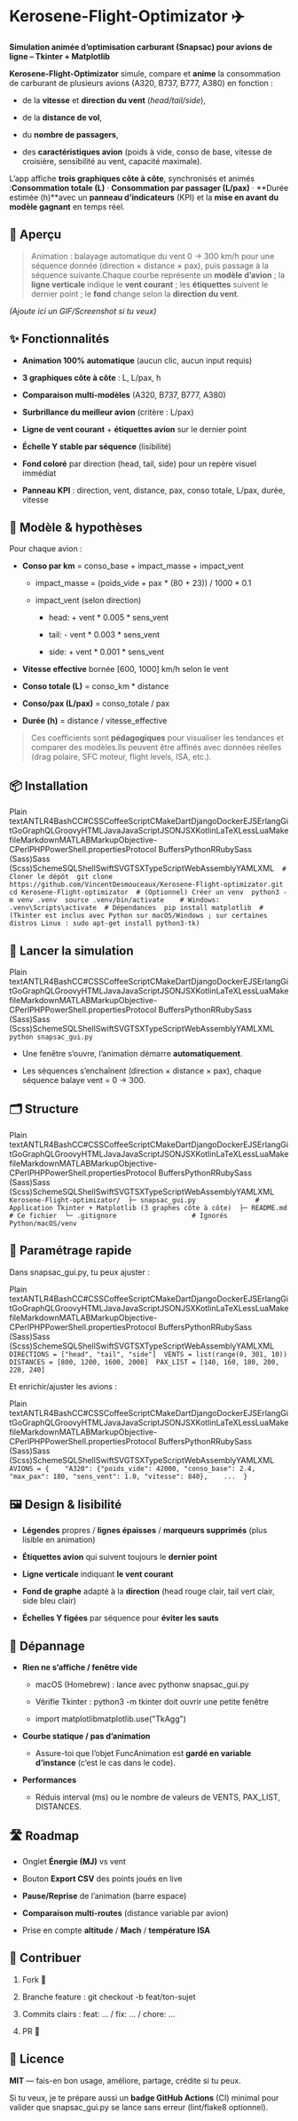 
Kerosene-Flight-Optimizator ✈️
==============================

**Simulation animée d’optimisation carburant (Snapsac) pour avions de ligne – Tkinter + Matplotlib**

**Kerosene-Flight-Optimizator** simule, compare et **anime** la consommation de carburant de plusieurs avions (A320, B737, B777, A380) en fonction :

*   de la **vitesse** et **direction du vent** (_head/tail/side_),
    
*   de la **distance de vol**,
    
*   du **nombre de passagers**,
    
*   des **caractéristiques avion** (poids à vide, conso de base, vitesse de croisière, sensibilité au vent, capacité maximale).
    

L’app affiche **trois graphiques côte à côte**, synchronisés et animés :**Consommation totale (L)** · **Consommation par passager (L/pax)** · **Durée estimée (h)**avec un **panneau d’indicateurs** (KPI) et la **mise en avant du modèle gagnant** en temps réel.

🎥 Aperçu
---------

> Animation : balayage automatique du vent 0 → 300 km/h pour une séquence donnée (direction × distance × pax), puis passage à la séquence suivante.Chaque courbe représente un **modèle d’avion** ; la **ligne verticale** indique le **vent courant** ; les **étiquettes** suivent le dernier point ; le **fond** change selon la **direction du vent**.

_(Ajoute ici un GIF/Screenshot si tu veux)_

✨ Fonctionnalités
-----------------

*   **Animation 100% automatique** (aucun clic, aucun input requis)
    
*   **3 graphiques côte à côte** : L, L/pax, h
    
*   **Comparaison multi-modèles** (A320, B737, B777, A380)
    
*   **Surbrillance du meilleur avion** (critère : L/pax)
    
*   **Ligne de vent courant** + **étiquettes avion** sur le dernier point
    
*   **Échelle Y stable par séquence** (lisibilité)
    
*   **Fond coloré** par direction (head, tail, side) pour un repère visuel immédiat
    
*   **Panneau KPI** : direction, vent, distance, pax, conso totale, L/pax, durée, vitesse
    

🧠 Modèle & hypothèses
----------------------

Pour chaque avion :

*   **Conso par km** = conso\_base + impact\_masse + impact\_vent
    
    *   impact\_masse = (poids\_vide + pax \* (80 + 23)) / 1000 \* 0.1
        
    *   impact\_vent (selon direction)
        
        *   head: + vent \* 0.005 \* sens\_vent
            
        *   tail: - vent \* 0.003 \* sens\_vent
            
        *   side: + vent \* 0.001 \* sens\_vent
            
*   **Vitesse effective** bornée \[600, 1000\] km/h selon le vent
    
*   **Conso totale (L)** = conso\_km \* distance
    
*   **Conso/pax (L/pax)** = conso\_totale / pax
    
*   **Durée (h)** = distance / vitesse\_effective
    

> Ces coefficients sont **pédagogiques** pour visualiser les tendances et comparer des modèles.Ils peuvent être affinés avec données réelles (drag polaire, SFC moteur, flight levels, ISA, etc.).

📦 Installation
---------------

Plain textANTLR4BashCC#CSSCoffeeScriptCMakeDartDjangoDockerEJSErlangGitGoGraphQLGroovyHTMLJavaJavaScriptJSONJSXKotlinLaTeXLessLuaMakefileMarkdownMATLABMarkupObjective-CPerlPHPPowerShell.propertiesProtocol BuffersPythonRRubySass (Sass)Sass (Scss)SchemeSQLShellSwiftSVGTSXTypeScriptWebAssemblyYAMLXML`   # Cloner le dépôt  git clone https://github.com/VincentDesmouceaux/Kerosene-Flight-optimizator.git  cd Kerosene-Flight-optimizator  # (Optionnel) Créer un venv  python3 -m venv .venv  source .venv/bin/activate    # Windows: .venv\Scripts\activate  # Dépendances  pip install matplotlib  # (Tkinter est inclus avec Python sur macOS/Windows ; sur certaines distros Linux : sudo apt-get install python3-tk)   `

🚀 Lancer la simulation
-----------------------

Plain textANTLR4BashCC#CSSCoffeeScriptCMakeDartDjangoDockerEJSErlangGitGoGraphQLGroovyHTMLJavaJavaScriptJSONJSXKotlinLaTeXLessLuaMakefileMarkdownMATLABMarkupObjective-CPerlPHPPowerShell.propertiesProtocol BuffersPythonRRubySass (Sass)Sass (Scss)SchemeSQLShellSwiftSVGTSXTypeScriptWebAssemblyYAMLXML`   python snapsac_gui.py   `

*   Une fenêtre s’ouvre, l’animation démarre **automatiquement**.
    
*   Les séquences s’enchaînent (direction × distance × pax), chaque séquence balaye vent = 0 → 300.
    

🗂 Structure
------------

Plain textANTLR4BashCC#CSSCoffeeScriptCMakeDartDjangoDockerEJSErlangGitGoGraphQLGroovyHTMLJavaJavaScriptJSONJSXKotlinLaTeXLessLuaMakefileMarkdownMATLABMarkupObjective-CPerlPHPPowerShell.propertiesProtocol BuffersPythonRRubySass (Sass)Sass (Scss)SchemeSQLShellSwiftSVGTSXTypeScriptWebAssemblyYAMLXML`   Kerosene-Flight-optimizator/  ├─ snapsac_gui.py               # Application Tkinter + Matplotlib (3 graphes côte à côte)  ├─ README.md                    # Ce fichier  └─ .gitignore                   # Ignorés Python/macOS/venv   `

🔧 Paramétrage rapide
---------------------

Dans snapsac\_gui.py, tu peux ajuster :

Plain textANTLR4BashCC#CSSCoffeeScriptCMakeDartDjangoDockerEJSErlangGitGoGraphQLGroovyHTMLJavaJavaScriptJSONJSXKotlinLaTeXLessLuaMakefileMarkdownMATLABMarkupObjective-CPerlPHPPowerShell.propertiesProtocol BuffersPythonRRubySass (Sass)Sass (Scss)SchemeSQLShellSwiftSVGTSXTypeScriptWebAssemblyYAMLXML`   DIRECTIONS = ["head", "tail", "side"]  VENTS = list(range(0, 301, 10))  DISTANCES = [800, 1200, 1600, 2000]  PAX_LIST = [140, 160, 180, 200, 220, 240]   `

Et enrichir/ajuster les avions :

Plain textANTLR4BashCC#CSSCoffeeScriptCMakeDartDjangoDockerEJSErlangGitGoGraphQLGroovyHTMLJavaJavaScriptJSONJSXKotlinLaTeXLessLuaMakefileMarkdownMATLABMarkupObjective-CPerlPHPPowerShell.propertiesProtocol BuffersPythonRRubySass (Sass)Sass (Scss)SchemeSQLShellSwiftSVGTSXTypeScriptWebAssemblyYAMLXML`   AVIONS = {    "A320": {"poids_vide": 42000, "conso_base": 2.4, "max_pax": 180, "sens_vent": 1.0, "vitesse": 840},    ...  }   `

🖼 Design & lisibilité
----------------------

*   **Légendes** propres / **lignes épaisses** / **marqueurs supprimés** (plus lisible en animation)
    
*   **Étiquettes avion** qui suivent toujours le **dernier point**
    
*   **Ligne verticale** indiquant **le vent courant**
    
*   **Fond de graphe** adapté à la **direction** (head rouge clair, tail vert clair, side bleu clair)
    
*   **Échelles Y figées** par séquence pour **éviter les sauts**
    

🧪 Dépannage
------------

*   **Rien ne s’affiche / fenêtre vide**
    
    *   macOS (Homebrew) : lance avec pythonw snapsac\_gui.py
        
    *   Vérifie Tkinter : python3 -m tkinter doit ouvrir une petite fenêtre
        
    *   import matplotlibmatplotlib.use("TkAgg")
        
*   **Courbe statique / pas d’animation**
    
    *   Assure-toi que l’objet FuncAnimation est **gardé en variable d’instance** (c’est le cas dans le code).
        
*   **Performances**
    
    *   Réduis interval (ms) ou le nombre de valeurs de VENTS, PAX\_LIST, DISTANCES.
        

🛣️ Roadmap
-----------

*   Onglet **Énergie (MJ)** vs vent
    
*   Bouton **Export CSV** des points joués en live
    
*   **Pause/Reprise** de l’animation (barre espace)
    
*   **Comparaison multi-routes** (distance variable par avion)
    
*   Prise en compte **altitude** / **Mach** / **température ISA**
    

🤝 Contribuer
-------------

1.  Fork 🍴
    
2.  Branche feature : git checkout -b feat/ton-sujet
    
3.  Commits clairs : feat: ... / fix: ... / chore: ...
    
4.  PR 🚀
    

📝 Licence
----------

**MIT** — fais-en bon usage, améliore, partage, crédite si tu peux.

Si tu veux, je te prépare aussi un **badge GitHub Actions** (CI) minimal pour valider que snapsac\_gui.py se lance sans erreur (lint/flake8 optionnel).